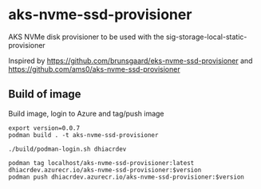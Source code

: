 # aks-nvme-ssd-provisioner
AKS NVMe disk provisioner to be used with the sig-storage-local-static-provisioner

Inspired by https://github.com/brunsgaard/eks-nvme-ssd-provisioner
and https://github.com/ams0/aks-nvme-ssd-provisioner




## Build of image

Build image, login to Azure and tag/push image
```
export version=0.0.7
podman build . -t aks-nvme-ssd-provisioner

./build/podman-login.sh dhiacrdev

podman tag localhost/aks-nvme-ssd-provisioner:latest dhiacrdev.azurecr.io/aks-nvme-ssd-provisioner:$version
podman push dhiacrdev.azurecr.io/aks-nvme-ssd-provisioner:$version
```
